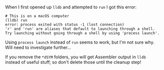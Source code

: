 When I first opened up `lldb` and attempted to `run` I got this error:

```
# This is on a macOS computer
(lldb) run
error: process exited with status -1 (lost connection)
'r' and 'run' are aliases that default to launching through a shell.
Try launching without going through a shell by using 'process launch'.
```

Using `process launch` instead of `run` seems to work, but I'm not sure why. Will need to investigate further...

If you remove the `*dSYM` folders, you will get Assembler output in `lldb` instead of useful stuff; so don't delete those until the cleanup step!